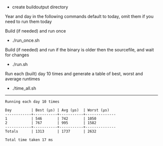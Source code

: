 - create buildoutput directory

Year and day in the following commands default to today, omit them if you need to run them today

Build (if needed) and run once
- ./run_once.sh <year> <day>

Build (if needed) and run <year> <day> if the binary is older then the sourcefile, and wait for changes
- ./run.sh <year> <day>

Run each (built) day 10 times and generate a table of best, worst and average runtimes
- ./time_all.sh <year>

---
```
Running each day 10 times

Day         | Best (µs) | Avg (µs)  | Worst (µs)
------------+-----------+-----------+--------------
1           | 546       | 742       | 1050
2           | 767       | 995       | 1582
------------+-----------+-----------+--------------
Totals      | 1313      | 1737      | 2632

Total time taken 17 ms
```